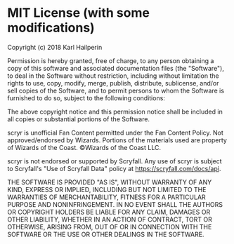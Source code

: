 # MIT License (with some modifications)

Copyright (c) 2018 Karl Hailperin

Permission is hereby granted, free of charge, to any person obtaining a copy
of this software and associated documentation files (the "Software"), to deal
in the Software without restriction, including without limitation the rights
to use, copy, modify, merge, publish, distribute, sublicense, and/or sell
copies of the Software, and to permit persons to whom the Software is
furnished to do so, subject to the following conditions:

The above copyright notice and this permission notice shall be included in all
copies or substantial portions of the Software.

scryr is unofficial Fan Content permitted under the Fan Content Policy. 
Not approved/endorsed by Wizards. Portions of the materials used are property of
Wizards of the Coast. ©Wizards of the Coast LLC.

scryr is not endorsed or supported by Scryfall. Any use of scryr is subject to 
Scryfall's "Use of Scryfall Data" policy at https://scryfall.com/docs/api.

THE SOFTWARE IS PROVIDED "AS IS", WITHOUT WARRANTY OF ANY KIND, EXPRESS OR
IMPLIED, INCLUDING BUT NOT LIMITED TO THE WARRANTIES OF MERCHANTABILITY,
FITNESS FOR A PARTICULAR PURPOSE AND NONINFRINGEMENT. IN NO EVENT SHALL THE
AUTHORS OR COPYRIGHT HOLDERS BE LIABLE FOR ANY CLAIM, DAMAGES OR OTHER
LIABILITY, WHETHER IN AN ACTION OF CONTRACT, TORT OR OTHERWISE, ARISING FROM,
OUT OF OR IN CONNECTION WITH THE SOFTWARE OR THE USE OR OTHER DEALINGS IN THE
SOFTWARE.
